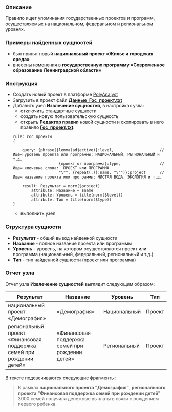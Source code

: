### Описание
Правило ищет упоминания государственных проектов и программ, осуществляемых на национальном, федеральном и региональном уровнях.

### Примеры найденных сущностей
* был принят новый **национальный проект «Жилье и городская среда»**
* внесены изменения в **государственную программу «Современное образование Ленинградской области»**

### Инструкция
* Создать новый проект в платформе [PolyAnalyst](https://www.megaputer.ru/produkti/)
* Загрузить в проект файл [**Данные_Гос_проект.txt**](Данные_Гос_проект.txt)
* Добавить узел **Извлечение сущностей**, в настройках узла:
	 * отключить стандартные сущности
	 * создать новую пользовательскую сущность
	 * открыть **Редактор правил** новой сущности и скопировать в него правило [**Гос_проект.txt**](...):
	```
	rule: гос_проекты 
	{
	 
		query: {phrase({lemma(adjective)}:level,			 		//Ищем уровень проекта или программы: НАЦИОНАЛЬНЫЙ, РЕГИОНАЛЬНЫЙ и т.д.
						{проект or программа}:type, 			 	//Ищем ключевые слова:	ПРОЕКТ или ПРОГРАММА				
						"\"", {repeat(.)}:name, "\"")}:project		//Ищем название проекта или программы: ЧИСТАЯ ВОДА, ЭКОЛОГИЯ и т.д.
		
		result: Результат = norm($project)
			attribute: Название = $name
			attribute: Уровень = title(norm($level))
			attribute: Тип = title(norm($type))
	}
	```
	 * выполнить узел

### Структура сущности
* **Результат** - общий вывод найденной сущности
* **Название** - полное название проекта или программы
* **Уровень** - уровень, на котором осуществляются проект или программа (национальный, федеральный, региональный и т.д.)
* **Тип** - тип найденной сущности (проект или программа)

### Отчет узла
Отчет узла **Извлечение сущностей** выглядит следующим образом:

| Результат | Название | Уровень | Тип |
| ------ | ------ |------ |------ |
| национальный проект «Демография»| «Демография» |Национальный |Проект |
| региональный проект «Финансовая поддержка семей при рождении детей» | «Финансовая поддержка семей при рождении детей» |Региональный |Проект |

В тексте подсвечиваются следующие фрагменты:
> В рамках **национального проекта "Демография"**, **регионального проекта "Финансовая поддержка семей при рождении детей"** 3000 семей получили денежные выплаты в связи с рождением первого ребенка. 